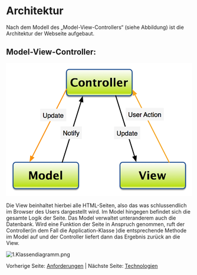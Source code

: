 # Architektur

Nach dem Modell des „Model-View-Controllers“ (siehe Abbildung) ist die Architektur der Webseite aufgebaut.

## Model-View-Controller:

![1.Model.png](/Docu/mvc-diagram1.png)

Die View beinhaltet hierbei alle HTML-Seiten, also das was schlussendlich im Browser des Users dargestellt wird. Im Model hingegen befindet sich die gesamte Logik der Seite. Das Model verwaltet unteranderem auch die Datenbank. Wird eine Funktion der Seite in Anspruch genommen, ruft der Controller(in dem Fall die Application-Klasse )die entsprechende Methode im Model auf und der Controller liefert dann das Ergebnis zurück an die View.

![1.Klassendiagramm.png](Kontakt)


Vorherige Seite: [Anforderungen](/Docu/Anforderungen.md) | Nächste Seite: [Technologien](/Docu/Technologien.md)
